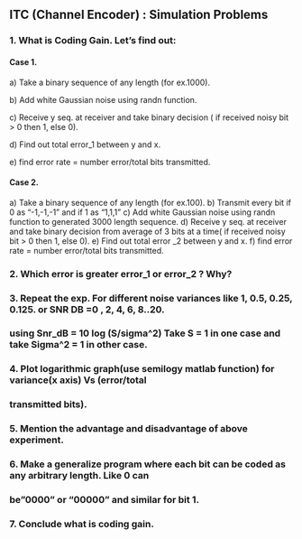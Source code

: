 
## ITC (Channel Encoder) : Simulation Problems
### 1. What is Coding Gain. Let’s find out:

#### Case 1.

a) Take a binary sequence of any length (for ex.1000).

b) Add white Gaussian noise using randn function.

c) Receive y seq. at receiver and take binary decision ( if received noisy bit > 0 then 1, else 0).

d) Find out total error_1 between y and x.

e) find error rate = number error/total bits transmitted.



#### Case 2.


a) Take a binary sequence of any length (for ex.100).
b) Transmit every bit if 0 as “-1,-1,-1” and if 1 as “1,1,1”
c) Add white Gaussian noise using randn function to generated 3000 length sequence.
d) Receive y seq. at receiver and take binary decision from average of 3 bits at a time( if
received noisy bit > 0 then 1, else 0).
e) Find out total error _2 between y and x.
f) find error rate = number error/total bits transmitted.

### 2. Which error is greater error_1 or error_2 ? Why?


### 3. Repeat the exp. For different noise variances like 1, 0.5, 0.25, 0.125. or SNR DB =0 , 2, 4, 6, 8..20.
### using Snr_dB = 10 log (S/sigma^2) Take S = 1 in one case and take Sigma^2 = 1 in other case.


### 4. Plot logarithmic graph(use semilogy matlab function) for variance(x axis) Vs (error/total
### transmitted bits).


### 5. Mention the advantage and disadvantage of above experiment.


### 6. Make a generalize program where each bit can be coded as any arbitrary length. Like 0 can
### be”0000” or “00000” and similar for bit 1.
### 7. Conclude what is coding gain.
